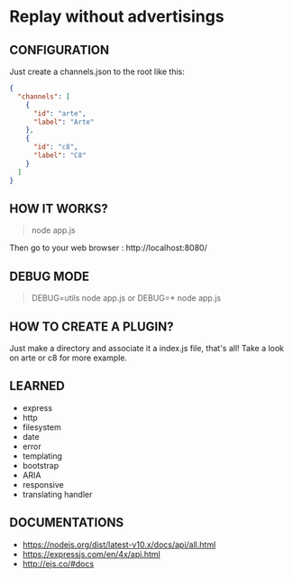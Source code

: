 # Replay without advertisings

## CONFIGURATION

Just create a channels.json to the root like this:

```json
{
  "channels": [
    {
      "id": "arte",
      "label": "Arte"
    },
    {
      "id": "c8",
      "label": "C8"
    }
  ]
}
```

## HOW IT WORKS?

> node app.js

Then go to your web browser : http://localhost:8080/

## DEBUG MODE

> DEBUG=utils node app.js
or
> DEBUG=* node app.js

## HOW TO CREATE A PLUGIN?

Just make a directory and associate it a index.js file, that's all!
Take a look on arte or c8 for more example.

## LEARNED

* express
* http
* filesystem
* date
* error
* templating
* bootstrap
* ARIA
* responsive
* translating handler

## DOCUMENTATIONS

* https://nodejs.org/dist/latest-v10.x/docs/api/all.html
* https://expressjs.com/en/4x/api.html
* http://ejs.co/#docs
